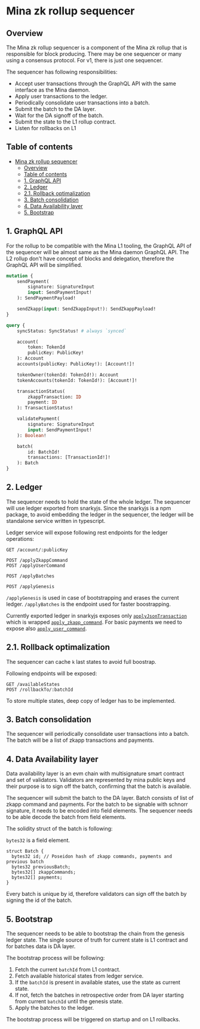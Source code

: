 # Mina zk rollup sequencer

## Overview

The Mina zk rollup sequencer is a component of the Mina zk rollup that is responsible for block producing. There may be one sequencer or many using a consensus protocol. For v1, there is just one sequencer.

The sequencer has following responsibilities:

- Accept user transactions through the GraphQL API with the same interface as the Mina daemon.
- Apply user transactions to the ledger.
- Periodically consolidate user transactions into a batch.
- Submit the batch to the DA layer.
- Wait for the DA signoff of the batch.
- Submit the state to the L1 rollup contract.
- Listen for rollbacks on L1

## Table of contents

- [Mina zk rollup sequencer](#mina-zk-rollup-sequencer)
  - [Overview](#overview)
  - [Table of contents](#table-of-contents)
  - [1. GraphQL API](#1-graphql-api)
  - [2. Ledger](#2-ledger)
  - [2.1. Rollback optimalization](#21-rollback-optimalization)
  - [3. Batch consolidation](#3-batch-consolidation)
  - [4. Data Availability layer](#4-data-availability-layer)
  - [5. Bootstrap](#5-bootstrap)

## 1. GraphQL API

For the rollup to be compatible with the Mina L1 tooling, the GraphQL API of the sequencer will be almost same as the Mina daemon GraphQL API.
The L2 rollup don't have concept of blocks and delegation, therefore the GraphQL API will be simplified.

```graphql
mutation {
    sendPayment(
        signature: SignatureInput
        input: SendPaymentInput!
    ): SendPaymentPayload!

    sendZkapp(input: SendZkappInput!): SendZkappPayload!
}

query {
    syncStatus: SyncStatus! # always `synced`

    account(
        token: TokenId
        publicKey: PublicKey!
    ): Account
    accounts(publicKey: PublicKey!): [Account!]!

    tokenOwner(tokenId: TokenId!): Account
    tokenAccounts(tokenId: TokenId!): [Account!]!

    transactionStatus(
        zkappTransaction: ID
        payment: ID
    ): TransactionStatus!

    validatePayment(
        signature: SignatureInput
        input: SendPaymentInput!
    ): Boolean!

    batch(
        id: BatchId!
        transactions: [TransactionId!]!
    ): Batch
}
```

## 2. Ledger

The sequencer needs to hold the state of the whole ledger.
The sequencer will use ledger exported from snarkyjs.
Since the snarkyjs is a npm package, to avoid embedding the ledger in the sequencer, the ledger will be standalone service written in typescript.

Ledger service will expose following rest endpoints for the ledger operations:

```
GET /account/:publicKey

POST /applyZkappCommand
POST /applyUserCommand

POST /applyBatches

POST /applyGenesis
```

`/applyGenesis` is used in case of bootstrapping and erases the current ledger. `/applyBatches` is the endpoint used for faster boostrapping.

Currently exported ledger in snarkyjs exposes only [`applyJsonTransaction`](https://github.com/o1-labs/snarkyjs-bindings/blob/54da2c27228984075bf0cacd54c468d7317cb258/ocaml/lib/snarky_js_bindings_lib.ml#LL2773C13-L2773C13) which is wrapped [`apply_zkapp_command`](https://github.com/o1-labs/snarkyjs-bindings/blob/54da2c27228984075bf0cacd54c468d7317cb258/ocaml/lib/snarky_js_bindings_lib.ml#LL2527C5-L2527C36). For basic payments we need to expose also [`apply_user_command`](https://github.com/MinaProtocol/mina/blob/develop/src/lib/transaction_logic/mina_transaction_logic.ml#L1094).

## 2.1. Rollback optimalization

The sequencer can cache `k` last states to avoid full boostrap.

Following endpoints will be exposed:

```
GET /availableStates
POST /rollbackTo/:batchId
```

To store multiple states, deep copy of ledger has to be implemented.

## 3. Batch consolidation

The sequencer will periodically consolidate user transactions into a batch.
The batch will be a list of zkapp transactions and payments.

## 4. Data Availability layer

Data availability layer is an evm chain with multisignature smart contract and set of validators.
Validators are represented by mina public keys and their purpose is to sign off the batch, confirming that the batch is available.

The sequencer will submit the batch to the DA layer. Batch consists of list of zkapp command and payments.
For the batch to be signable with schnorr signature, it needs to be encoded into field elements.
The sequencer needs to be able decode the batch from field elements.

The solidity struct of the batch is following:

`bytes32` is a field element.

```solidity
struct Batch {
  bytes32 id; // Poseidon hash of zkapp commands, payments and previous batch
  bytes32 previousBatch;
  bytes32[] zkappCommands;
  bytes32[] payments;
}
```

Every batch is unique by id, therefore validators can sign off the batch by signing the id of the batch.

## 5. Bootstrap

The sequencer needs to be able to bootstrap the chain from the genesis ledger state.
The single source of truth for current state is L1 contract and for batches data is DA layer.

The bootstrap process will be following:

1. Fetch the current `batchId` from L1 contract.
2. Fetch available historical states from ledger service.
3. If the `batchId` is present in available states, use the state as current state.
4. If not, fetch the batches in retrospective order from DA layer starting from current `batchId` until the genesis state.
5. Apply the batches to the ledger.

The bootstrap process will be triggered on startup and on L1 rollbacks.
